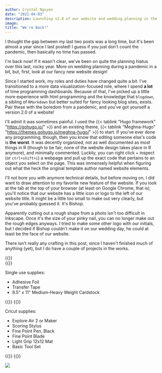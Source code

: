 ```yaml
---
author: Crystal Nguyen
date: "2021-04-03"
description: Launching v2.0 of our website and wedding planning in the time of COVID19
image: 
title: "We're Back!"
---
```


I thought the gap between my last two posts was a long time, but it's been almost a year since I last posted! I guess if you just don't count the pandemic, then basically no time has passed.

I'm back now! If it wasn't clear, we've been on quite the planning hiatus over this last, rocky year. More on wedding planning during a pandemic in a bit, but, first, look at our fancy new website design!
  
  Since I started work, my roles and duties have changed quite a bit. I've transitioned to a more data visualization-focused role, where I spend __a lot__ of time programming dashboards. Because of that, I've picked up a little more experience with html programming and the knowledge that `blogdown`, a sibling of `RMarkdown` but better suited for fancy looking blog sites, exists. Pair these with the boredom from a pandemic, and you've got yourself a version 2.0 of a website!

I'll admit it was sometimes painful. I used the {{< tablink "Hugo framework" "https://gohugo.io/" >}} and an existing theme, {{< tablink "Meghna-Hugo" "https://themes.gohugo.io/meghna-hugo/" >}} to start. If you've ever done any programming, though, then you know that editing someone else's code is __the worst__. It was decently organized, not as well documented as most things in R (though to be fair, none of the website design takes place in R anymore), and minimally commented. Luckily, you can right click + inspect (or `ctrl+shift+i`) a webpage and pull up the exact code that pertains to an object you select on the page. This was immensely helpful when figuring out what the heck the original template author named website elements.

I'll not bore you with anymore technical details, but before moving on, I did want to draw attention to my favorite new feature of the website. If you look at the tab at the top of your browser (at least on Google Chrome, that is), you'll notice that our website has a little icon or logo to the left of our website title. It might be a little too small to make out very clearly, but you've probably guessed it. It's Bishop.

Apparently cutting out a rough shape from a photo isn't too difficult in Inkscape. Once it's the size of your pinky nail, you can no longer make out the rough edges anyways. I tried to make some other logo with our initials, but I decided if Bishop couldn't make it on our wedding day, he could at least be the face of our website.






There isn't really any crafting in this post, since I haven't finished much of anything (yet), but I do have a couple of projects in the works. 



{{<row>}}  
{{<column>}}

Single use supplies:

* Adhesive Foil 
* Transfer Tape 
* 8.5" x 11" Medium-Heavy Weight Cardstock
  
{{</column>}}
{{<column>}}

Cricut supplies:

* Explore Air 2 or Maker 
* Scoring Stylus
* Fine Point Pen, Black
* Fine Point Blade
* Light Grip 12x12 Mat
* Basic Tool Set
  
{{</column>}}
{{</row>}}



![](../../../images/blog/IDC_Cricut.jpg)


  
<br>
<br>
<br>
<br>